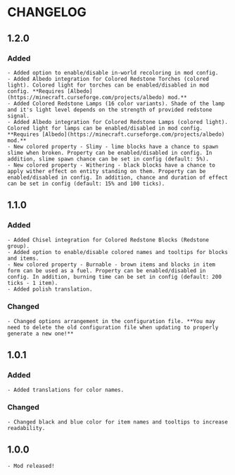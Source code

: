 # CHANGELOG
## 1.2.0
### Added
    - Added option to enable/disable in-world recoloring in mod config.
    - Added Albedo integration for Colored Redstone Torches (colored light). Colored light for torches can be enabled/disabled in mod config. **Requires [Albedo](https://minecraft.curseforge.com/projects/albedo) mod.**
    - Added Colored Redstone Lamps (16 color variants). Shade of the lamp and it's light level depends on the strength of provided redstone signal.
    - Added Albedo integration for Colored Redstone Lamps (colored light). Colored light for lamps can be enabled/disabled in mod config. **Requires [Albedo](https://minecraft.curseforge.com/projects/albedo) mod.**
    - New colored property - Slimy - lime blocks have a chance to spawn slime when broken. Property can be enabled/disabled in config. In addition, slime spawn chance can be set in config (default: 5%).
    - New colored property - Withering - black blocks have a chance to apply wither effect on entity standing on them. Property can be enabled/disabled in config. In addition, chance and duration of effect can be set in config (default: 15% and 100 ticks).
## 1.1.0
### Added
    - Added Chisel integration for Colored Redstone Blocks (Redstone group).
    - Added option to enable/disable colored names and tooltips for blocks and items.
    - New colored property - Burnable - brown items and blocks in item form can be used as a fuel. Property can be enabled/disabled in config. In addition, burning time can be set in config (default: 200 ticks - 1 item).
    - Added polish translation.
### Changed
    - Changed options arrangement in the configuration file. **You may need to delete the old configuration file when updating to properly generate a new one!**
## 1.0.1
### Added
    - Added translations for color names.
### Changed
    - Changed black and blue color for item names and tooltips to increase readability.
## 1.0.0
    - Mod released!